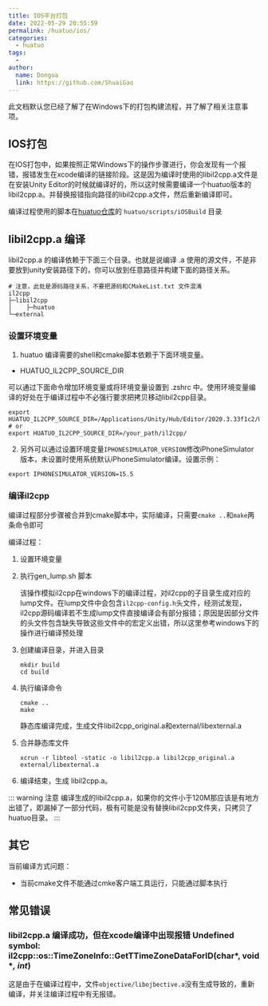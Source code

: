 ```yaml
---
title: IOS平台打包
date: 2022-05-29 20:55:59
permalink: /huatuo/ios/
categories:
  - huatuo
tags:
  - 
author: 
  name: Dongua
  link: https://github.com/ShuaiGao
---
```


此文档默认您已经了解了在Windows下的打包构建流程，并了解了相关注意事项。

## IOS打包

在IOS打包中，如果按照正常Windows下的操作步骤进行，你会发现有一个报错，报错发生在xcode编译的链接阶段。这是因为编译时使用的libil2cpp.a文件是在安装Unity Editor的时候就编译好的，所以这时候需要编译一个huatuo版本的libil2cpp.a。并替换报错指向路径的libil2cpp.a文件，然后重新编译即可。

编译过程使用的脚本在[huatuo仓库](https://github.com/focus-creative-games/huatuo/tree/main/scripts/iOSBuild)的 `huatuo/scripts/iOSBuild` 目录

## libil2cpp.a 编译

libil2cpp.a 的编译依赖于下面三个目录。也就是说编译 .a 使用的源文件，不是非要放到unity安装路径下的，你可以放到任意路径并构建下面的路径关系。

```
# 注意，此处是源码路径关系，不要把源码和CMakeList.txt 文件混淆
il2cpp
├─libil2cpp
│    ├─huatuo      
└─external
```

### 设置环境变量

1. huatuo 编译需要的shell和cmake脚本依赖于下面环境变量。

* HUATUO_IL2CPP_SOURCE_DIR

可以通过下面命令增加环境变量或将环境变量设置到 .zshrc 中。使用环境变量编译的好处在于编译过程中不必强行要求把拷贝移动libil2cpp目录。

```shell
export HUATUO_IL2CPP_SOURCE_DIR=/Applications/Unity/Hub/Editor/2020.3.33f1c2/Unity.app/Contents/il2cpp/
# or
export HUATUO_IL2CPP_SOURCE_DIR=/your_path/il2cpp/
```

2. 另外可以通过设置环境变量`IPHONESIMULATOR_VERSION`修改iPhoneSimulator版本，未设置时使用系统默认iPhoneSimulator编译。设置示例：

```shell
export IPHONESIMULATOR_VERSION=15.5
```

### 编译il2cpp

编译过程部分步骤被合并到cmake脚本中，实际编译，只需要`cmake ..`和`make`两条命令即可

编译过程：

1. 设置环境变量
	
1. 执行gen_lump.sh 脚本<Badge text="此步骤被合并到 cmake 中，在编译完成自动执行，无需手动执行" type="error"/> 
  
    该操作模拟il2cpp在windows下的编译过程，对il2cpp的子目录生成对应的lump文件。在lump文件中会包含`il2cpp-config.h`头文件，经测试发现，il2cpp源码编译若不生成lump文件直接编译会有部分报错；原因是因部分文件的头文件包含缺失导致这些文件中的宏定义出错，所以这里参考windows下的操作进行编译预处理
	
1. 创建编译目录，并进入目录
	
	```shell
	mkdir build
	cd build
	```

4. 执行编译命令

   ```shell
   cmake ..
   make
   ```
   静态库编译完成，生成文件libil2cpp_original.a和external/libexternal.a

5. 合并静态库文件 <Badge text="此步骤被合并到 cmake 中，在编译完成自动执行，无需手动执行" type="error"/>
	```shell
	xcrun -r libtool -static -o libil2cpp.a libil2cpp_original.a external/libexternal.a
	```
	
6. 编译结束，生成 libil2cpp.a。

::: warning 注意
编译生成的libil2cpp.a，如果你的文件小于120M那应该是有地方出错了，即漏掉了一部分代码，极有可能是没有替换libil2cpp文件夹，只拷贝了huatuo目录。
:::

## 其它

当前编译方式问题：

- 当前cmake文件不能通过cmke客户端工具运行，只能通过脚本执行

## 常见错误

### libil2cpp.a 编译成功，但在xcode编译中出现报错 Undefined symbol: il2cpp::os::TimeZoneInfo::GetTTimeZoneDataForID(char*, void **, int*)

这是由于在编译过程中，文件`objective/libojbective.a`没有生成导致的，重新编译，并关注编译过程中有无报错。
